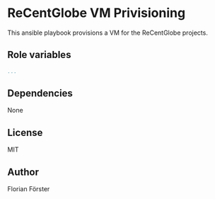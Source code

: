 # ReCentGlobe VM Privisioning

This ansible playbook provisions a VM for the ReCentGlobe projects.

## Role variables
```yaml
...
```

## Dependencies
None

## License
MIT

## Author
Florian Förster